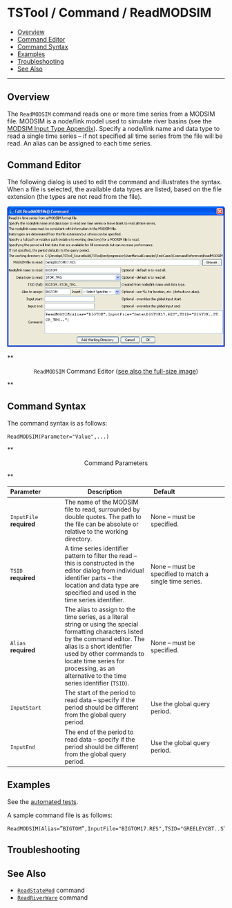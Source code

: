 # TSTool / Command / ReadMODSIM #

* [Overview](#overview)
* [Command Editor](#command-editor)
* [Command Syntax](#command-syntax)
* [Examples](#examples)
* [Troubleshooting](#troubleshooting)
* [See Also](#see-also)

-------------------------

## Overview ##

The `ReadMODSIM` command reads one or more time series from a MODSIM file.
MODSIM is a node/link model used to simulate river basins
(see the [MODSIM Input Type Appendix](../../datastore-ref/MODSIM/MODSIM.md)).
Specify a node/link name and data type to read a single time series – if not
specified all time series from the file will be read.  An alias can be assigned to each time series.

## Command Editor ##

The following dialog is used to edit the command and illustrates the syntax.
When a file is selected, the available data types are listed, based on the file extension (the types are not read from the file).

![ReadMODSIM](ReadMODSIM.png)

**<p style="text-align: center;">
`ReadMODSIM` Command Editor (<a href="../ReadMODSIM.png">see also the full-size image</a>)
</p>**

## Command Syntax ##

The command syntax is as follows:

```text
ReadMODSIM(Parameter="Value",...)
```
**<p style="text-align: center;">
Command Parameters
</p>**

|**Parameter**&nbsp;&nbsp;&nbsp;&nbsp;&nbsp;&nbsp;&nbsp;&nbsp;&nbsp;&nbsp;&nbsp;|**Description**|**Default**&nbsp;&nbsp;&nbsp;&nbsp;&nbsp;&nbsp;&nbsp;&nbsp;&nbsp;&nbsp;&nbsp;&nbsp;&nbsp;&nbsp;&nbsp;&nbsp;&nbsp;&nbsp;&nbsp;&nbsp;&nbsp;&nbsp;&nbsp;&nbsp;&nbsp;&nbsp;&nbsp;|
|--|--|--|
|`InputFile`<br>**required**|The name of the MODSIM file to read, surrounded by double quotes.  The path to the file can be absolute or relative to the working directory.|None – must be specified.|
|`TSID`<br>**required**|A time series identifier pattern to filter the read – this is constructed in the editor dialog from individual identifier parts – the location and data type are specified and used in the time series identifier.|None – must be specified to match a single time series.|
|`Alias`<br>**required**|The alias to assign to the time series, as a literal string or using the special formatting characters listed by the command editor.  The alias is a short identifier used by other commands to locate time series for processing, as an alternative to the time series identifier (`TSID`).|None – must be specified.|
|`InputStart`|The start of the period to read data – specify if the period should be different from the global query period.|Use the global query period.|
|`InputEnd`|The end of the period to read data – specify if the period should be different from the global query period.|Use the global query period.|

## Examples ##

See the [automated tests](https://github.com/OpenCDSS/cdss-app-tstool-test/tree/master/test/regression/commands/general/ReadMODSIM).

A sample command file is as follows:

```text
ReadMODSIM(Alias=”BIGTOM”,InputFile="BIGTOM17.RES",TSID="GREELEYCBT..STOR_TRG..")
```

## Troubleshooting ##

## See Also ##

* [`ReadStateMod`](../ReadStateMod/ReadStateMod.md) command
* [`ReadRiverWare`](../ReadRiverWare/ReadRiverWare.md) command
